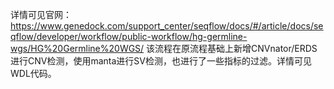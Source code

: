 详情可见官网：https://www.genedock.com/support_center/seqflow/docs/#/article/docs/seqflow/developer/workflow/public-workflow/hg-germline-wgs/HG%20Germline%20WGS/
该流程在原流程基础上新增CNVnator/ERDS进行CNV检测，使用manta进行SV检测，也进行了一些指标的过滤。详情可见WDL代码。
